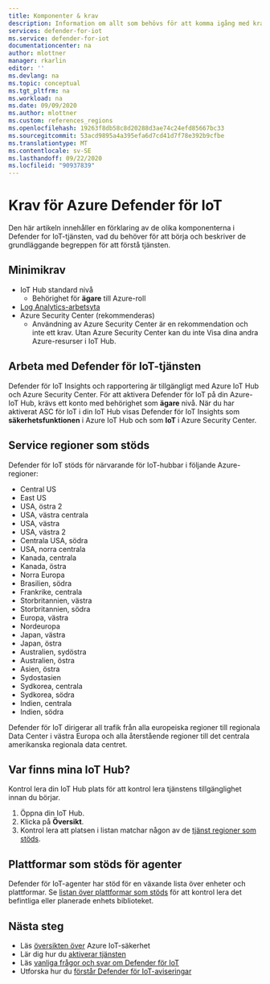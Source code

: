 ```yaml
---
title: Komponenter & krav
description: Information om allt som behövs för att komma igång med krav för Azure Defender för IoT-tjänster.
services: defender-for-iot
ms.service: defender-for-iot
documentationcenter: na
author: mlottner
manager: rkarlin
editor: ''
ms.devlang: na
ms.topic: conceptual
ms.tgt_pltfrm: na
ms.workload: na
ms.date: 09/09/2020
ms.author: mlottner
ms.custom: references_regions
ms.openlocfilehash: 19263f8db58c8d20288d3ae74c24efd85667bc33
ms.sourcegitcommit: 53acd9895a4a395efa6d7cd41d7f78e392b9cfbe
ms.translationtype: MT
ms.contentlocale: sv-SE
ms.lasthandoff: 09/22/2020
ms.locfileid: "90937839"
---
```

# <a name="azure-defender-for-iot-prerequisites"></a>Krav för Azure Defender för IoT

Den här artikeln innehåller en förklaring av de olika komponenterna i Defender for IoT-tjänsten, vad du behöver för att börja och beskriver de grundläggande begreppen för att förstå tjänsten.

## <a name="minimum-requirements"></a>Minimikrav

- IoT Hub standard nivå
  - Behörighet för **ägare** till Azure-roll
- [Log Analytics-arbetsyta](https://docs.microsoft.com/azure/azure-monitor/learn/quick-create-workspace)
- Azure Security Center (rekommenderas)
  - Användning av Azure Security Center är en rekommendation och inte ett krav. Utan Azure Security Center kan du inte Visa dina andra Azure-resurser i IoT Hub.

## <a name="working-with-defender-for-iot-service"></a>Arbeta med Defender för IoT-tjänsten

Defender för IoT Insights och rapportering är tillgängligt med Azure IoT Hub och Azure Security Center. För att aktivera Defender för IoT på din Azure-IoT Hub, krävs ett konto med behörighet som **ägare** nivå. När du har aktiverat ASC för IoT i din IoT Hub visas Defender för IoT Insights som **säkerhetsfunktionen** i Azure IoT Hub och som  **IoT** i Azure Security Center.

## <a name="supported-service-regions"></a>Service regioner som stöds

Defender för IoT stöds för närvarande för IoT-hubbar i följande Azure-regioner:

- Central US
- East US
- USA, östra 2
- USA, västra centrala
- USA, västra
- USA, västra 2
- Centrala USA, södra
- USA, norra centrala
- Kanada, centrala
- Kanada, östra
- Norra Europa
- Brasilien, södra
- Frankrike, centrala
- Storbritannien, västra
- Storbritannien, södra
- Europa, västra
- Nordeuropa
- Japan, västra
- Japan, östra
- Australien, sydöstra
- Australien, östra
- Asien, östra
- Sydostasien
- Sydkorea, centrala
- Sydkorea, södra
- Indien, centrala
- Indien, södra

Defender för IoT dirigerar all trafik från alla europeiska regioner till regionala Data Center i västra Europa och alla återstående regioner till det centrala amerikanska regionala data centret.

## <a name="wheres-my-iot-hub"></a>Var finns mina IoT Hub?

Kontrol lera din IoT Hub plats för att kontrol lera tjänstens tillgänglighet innan du börjar.

1. Öppna din IoT Hub.
1. Klicka på **Översikt**.
1. Kontrol lera att platsen i listan matchar någon av de [tjänst regioner som stöds](#supported-service-regions).

## <a name="supported-platforms-for-agents"></a>Plattformar som stöds för agenter

Defender för IoT-agenter har stöd för en växande lista över enheter och plattformar. Se [listan över plattformar som stöds](how-to-deploy-agent.md) för att kontrol lera det befintliga eller planerade enhets biblioteket.

## <a name="next-steps"></a>Nästa steg

- Läs [översikten över](overview.md) Azure IoT-säkerhet
- Lär dig hur du [aktiverar tjänsten](quickstart-onboard-iot-hub.md)
- Läs [vanliga frågor och svar om Defender för IoT](resources-frequently-asked-questions.md)
- Utforska hur du [förstår Defender för IoT-aviseringar](concept-security-alerts.md)
